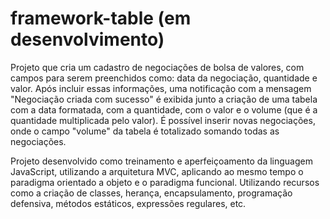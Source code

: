 # framework-table (em desenvolvimento)

Projeto que cria um cadastro de negociações de bolsa de valores, com campos para serem preenchidos como: data da negociação, quantidade e valor. Após incluir essas informações, uma notificação com a mensagem "Negociação criada com sucesso" é exibida junto a criação de uma tabela com a data formatada, com a quantidade, com o valor e o volume (que é a quantidade multiplicada pelo valor). É possível inserir novas negociações, onde o campo "volume" da tabela é totalizado somando todas as negociações.

Projeto desenvolvido como treinamento e aperfeiçoamento da linguagem JavaScript, utilizando a arquitetura MVC, aplicando ao mesmo tempo o paradigma orientado a objeto e o paradigma funcional. Utilizando recursos como a criação de classes, herança, encapsulamento, programação defensiva, métodos estáticos, expressões regulares, etc.
